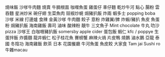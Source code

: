 燒味飯
沙嗲牛肉麵
燒賣
牛腩根面
咖喱魚蛋
雞蛋仔
車仔麵
乾炒牛河
點心
腸粉
雲吞麵
星洲炒米
碗仔翅
生菜魚肉
豉椒炒蜆
焗豬扒飯
炸兩
蝦多士
popping boba
沙嗲
米線
打邊爐
食辣
金黃沙嗲
牛肉麵
餃子
意粉
炸雞翼/脾
炸蝦/豬扒
魚皮
魚蛋粉
焗豬扒飯
海南雞飯
壽司
滷味
酸辣粉
靚牛
三文魚子
Mint chocolate
牛丸
叻沙
pizza
沙嗲王 白咖喱豬扒飯
somersby apple cider
蛋包飯
蝦仁
kfc / poppye
生蛋拌飯
炸醬麵
龍井蝦仁
松子桂花魚
賽螃蟹
麻辣火煱
片皮鴨
燒鵝
滷水鵝
亞龍
泰國 
冬陰功
海南雞飯
飲茶
日本
花園餐廳
牛河魚蛋
魚皮餃
大家食
Tam jai
Sushi ro
牛雜macau